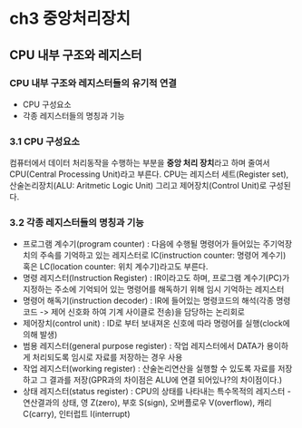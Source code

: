 # ch3 중앙처리장치
## CPU 내부 구조와 레지스터
### CPU 내부 구조와 레지스터들의 유기적 연결
- CPU 구성요소
- 각종 레지스터들의 명칭과 기능
### 3.1 CPU 구성요소
컴퓨터에서 데이터 처리동작을 수행하는 부분을 **중앙 처리 장치**라고 하며 줄여서 CPU(Central Processing Unit)라고 부른다. CPU는 레지스터 세트(Register set), 산술논리장치(ALU: Aritmetic Logic Unit) 그리고 제어장치(Control Unit)로 구성된다.
### 3.2 각종 레지스터들의 명칭과 기능
- 프로그램 계수기(program counter)
: 다음에 수행될 명령어가 들어있는 주기억장치의 주속를 기억하고 있는 레지스터로 IC(instruction counter: 명령어 계수기) 혹은 LC(location counter: 위치 계수기)라고도 부른다.
- 명령 레지스터(Instruction Register)
: IR이라고도 하며, 프로그램 계수기(PC)가 지정하는 주소에 기억되어 있는 명령어를 해독하기 위해 임시 기억하는 레지스터
- 명령어 해독기(instruction decoder)
: IR에 들어있는 명령코드의 해석(각종 명령코드 -> 제어 신호화 하여 기계 사이클로 전송)을 담당하는 논리회로
- 제어장치(control unit)
: ID로 부터 보내져온 신호에 따라 명령어를 실행(clock에 의해 발생)
- 범용 레지스터(general purpose register)
: 작업 레지스터에서 DATA가 용이하게 처리되도록 임시로 자료를 저장하는 경우 사용
- 작업 레지스터(working register)
: 산술논리연산을 실행할 수 있도록 자료를 저장하고 그 결과를 저장(GPR과의 차이점은 ALU에 연결 되어있나?의 차이점이다.)
- 상태 레지스터(status register)
: CPU의 상태를 나타내는 특수목적의 레지스터 - 연산결과의 상태, 영 Z(zero), 부호 S(sign), 오버플로우 V(overflow), 캐리 C(carry), 인터럽트 I(interrupt)